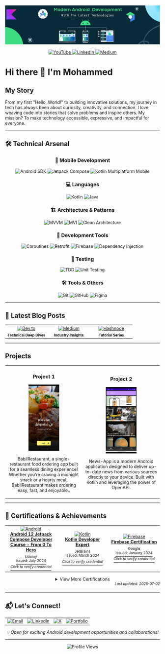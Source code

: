 ![Banner Image](banner.png)


<div align="center">
  <p align="center">
    <a href="https://www.youtube.com/@AndroidDojo">
      <img src="https://img.shields.io/badge/YouTube-AndroidDojo-red?style=flat-square&logo=youtube" alt="YouTube"/>
    </a>
    <a href="https://linkedin.com/in/mohammed-khudair-4797b8177">
      <img src="https://img.shields.io/badge/LinkedIn-Connect-blue?style=flat-square&logo=linkedin" alt="LinkedIn"/>
    </a>
    <a href="https://medium.com/@mohammedkhudair57">
      <img src="https://img.shields.io/badge/Medium-Follow-black?style=flat-square&logo=medium" alt="Medium"/>
    </a>
  </p>
</div>
  
# Hi there 👋 I'm Mohammed 

## My Story

From my first "Hello, World!" to building innovative solutions, my journey in tech has always been about curiosity, creativity, and connection. I love weaving code into stories that solve problems and inspire others. My mission? To make technology accessible, expressive, and impactful for everyone.

---

## 🛠️ Technical Arsenal

<div align="center">

### 📱 Mobile Development
<p>
    <img src="https://img.shields.io/badge/Android_SDK-3DDC84?style=for-the-badge&logo=android&logoColor=white" alt="Android SDK"/>
    <img src="https://img.shields.io/badge/Jetpack%20Compose-4285F4?style=for-the-badge&logo=android&logoColor=white" alt="Jetpack Compose"/>
    <img src="https://img.shields.io/badge/KMM-7F52FF?style=for-the-badge&logo=kotlin&logoColor=white" alt="Kotlin Multiplatform Mobile"/>
</p>

### 💻 Languages
<p>
    <img src="https://img.shields.io/badge/Kotlin-0095D5?style=for-the-badge&logo=kotlin&logoColor=white" alt="Kotlin"/>
    <img src="https://img.shields.io/badge/Java-007396?style=for-the-badge&logo=java&logoColor=white" alt="Java"/>
</p>

### 🏗️ Architecture & Patterns
<p>
    <img src="https://img.shields.io/badge/MVVM-0095D5?style=for-the-badge&logo=android&logoColor=white" alt="MVVM"/>
    <img src="https://img.shields.io/badge/MVI-3DDC84?style=for-the-badge&logo=android&logoColor=white" alt="MVI"/>
    <img src="https://img.shields.io/badge/Clean_Architecture-FF6B6B?style=for-the-badge&logo=android&logoColor=white" alt="Clean Architecture"/>
</p>

### 🔧 Development Tools
<p>
    <img src="https://img.shields.io/badge/Coroutines-7F52FF?style=for-the-badge&logo=kotlin&logoColor=white" alt="Coroutines"/>
    <img src="https://img.shields.io/badge/Retrofit-48B983?style=for-the-badge&logo=square&logoColor=white" alt="Retrofit"/>
    <img src="https://img.shields.io/badge/Firebase-FFCA28?style=for-the-badge&logo=firebase&logoColor=black" alt="Firebase"/>
    <img src="https://img.shields.io/badge/DI-64b5f6?style=for-the-badge&logo=dagger&logoColor=white" alt="Dependency Injection"/>
</p>

### 🧪 Testing
<p>
    <img src="https://img.shields.io/badge/TDD-25A162?style=for-the-badge&logo=checkmarx&logoColor=white" alt="TDD"/>
    <img src="https://img.shields.io/badge/Unit_Testing-FF6C37?style=for-the-badge&logo=junit5&logoColor=white" alt="Unit Testing"/>
</p>

### 🛠️ Tools & Others
<p>
    <img src="https://img.shields.io/badge/Git-F05032?style=for-the-badge&logo=git&logoColor=white" alt="Git"/>
    <img src="https://img.shields.io/badge/GitHub-181717?style=for-the-badge&logo=github&logoColor=white" alt="GitHub"/>
    <img src="https://img.shields.io/badge/Figma-F24E1E?style=for-the-badge&logo=figma&logoColor=white" alt="Figma"/>
</p>

</div>

---

## 📝 Latest Blog Posts

<div align="center">
<table>
  <tr>
    <td width="33%" align="center">
      <a href="https://dev.to/YourUsername">
        <img src="https://img.shields.io/badge/dev.to-0A0A0A?style=for-the-badge&logo=dev.to&logoColor=white" alt="Dev.to"/>
        <br/>
        <sub><b>Technical Deep Dives</b></sub>
      </a>
    </td>
    <td width="33%" align="center">
      <a href="https://medium.com/@mohammedkhudair57">
        <img src="https://img.shields.io/badge/Medium-12100E?style=for-the-badge&logo=medium&logoColor=white" alt="Medium"/>
        <br/>
        <sub><b>Industry Insights</b></sub>
      </a>
    </td>
    <td width="33%" align="center">
      <a href="https://hashnode.com/@YourUsername">
        <img src="https://img.shields.io/badge/Hashnode-2962FF?style=for-the-badge&logo=hashnode&logoColor=white" alt="Hashnode"/>
        <br/>
        <sub><b>Tutorial Series</b></sub>
      </a>
    </td>
  </tr>
</table>
</div>

---

## Projects

<div align="center">
<table>
  <tr>
    <td width="50%">
      <h3 align="center">Project 1</h3>
      <div align="center">
        <a href="https://github.com/MohammedKhudair/Babel-Restaurant" target="_blank">
          <img src="https://github.com/MohammedKhudair/Babel-Restaurant/blob/main/screenshots/Intro1.jpg" width="100" height="" alt="Babel-Restaurant"/>
        </a>
        <p>BabilRestaurant, a single-restaurant food ordering app built for a seamless dining experience! Whether you’re craving a midnight snack or a hearty meal, BabilRestaurant makes ordering easy, fast, and enjoyable..</p>
      </div>
    </td>
    <td width="50%">
      <h3 align="center">Project 2</h3>
      <div align="center">
        <a href="https://github.com/MohammedKhudair/News-App" target="_blank">
          <img src="https://github.com/MohammedKhudair/News-App/blob/main/screenshots/home_page.jpg" width="100" alt="Project 2"/>
        </a>
        <p>News-App is a modern Android application designed to deliver up-to-date news from various sources directly to your device. Built with Kotlin and leveraging the power of OpenAPI.</p>
      </div>
    </td>
  </tr>
</table>
</div>

---

## 🏅 Certifications & Achievements

<div align="center">
<table>
  <tr>
    <td align="center" width="33%">
      <a href="https://www.udemy.com/course/android-12-jetpack-compose-developer-course/?couponCode=KEEPLEARNING">
        <img width="100" src="https://img.shields.io/badge/Android-3DDC84?style=for-the-badge&logo=android&logoColor=white" alt="Android"/>
        <br />
        <strong>Android 12 Jetpack Compose Developer Course - From 0 To Hero</strong>
        <br />
        <sub>Udemy</sub>
        <br />
        <sup>Issued: July 2024</sup>
        <br />
        <sup><i>Click to verify credential</i></sup>
      </a>
    </td>
    <td align="center" width="33%">
      <a href="YOUR_KOTLIN_CERT_URL">
        <img width="100" src="https://img.shields.io/badge/Kotlin-0095D5?style=for-the-badge&logo=kotlin&logoColor=white" alt="Kotlin"/>
        <br />
        <strong>Kotlin Developer Expert</strong>
        <br />
        <sub>JetBrains</sub>
        <br />
        <sup>Issued: March 2024</sup>
        <br />
        <sup><i>Click to verify credential</i></sup>
      </a>
    </td>
    <td align="center" width="33%">
      <a href="YOUR_FIREBASE_CERT_URL">
        <img width="100" src="https://img.shields.io/badge/Firebase-FFCA28?style=for-the-badge&logo=firebase&logoColor=black" alt="Firebase"/>
        <br />
        <strong>Firebase Certification</strong>
        <br />
        <sub>Google</sub>
        <br />
        <sup>Issued: January 2024</sup>
        <br />
        <sup><i>Click to verify credential</i></sup>
      </a>
    </td>
  </tr>
</table>

<details>
<summary>View More Certifications</summary>

<table>
  <tr>
    <td align="center" width="33%">
      <a href="YOUR_ADDITIONAL_CERT_URL_1">
        <img width="100" src="https://img.shields.io/badge/TDD-25A162?style=for-the-badge&logo=checkmarx&logoColor=white" alt="TDD"/>
        <br />
        <strong>Test-Driven Development</strong>
        <br />
        <sub>Coursera</sub>
        <br />
        <sup>Issued: December 2023</sup>
      </a>
    </td>
    <td align="center" width="33%">
      <a href="YOUR_ADDITIONAL_CERT_URL_2">
        <img width="100" src="https://img.shields.io/badge/Architecture-FF6C37?style=for-the-badge&logo=android&logoColor=white" alt="Architecture"/>
        <br />
        <strong>Android Architecture</strong>
        <br />
        <sub>Udacity</sub>
        <br />
        <sup>Issued: November 2023</sup>
      </a>
    </td>
    <td align="center" width="33%">
      <a href="YOUR_ADDITIONAL_CERT_URL_3">
        <img width="100" src="https://img.shields.io/badge/CI/CD-2088FF?style=for-the-badge&logo=github-actions&logoColor=white" alt="CI/CD"/>
        <br />
        <strong>CI/CD Pipeline Expert</strong>
        <br />
        <sub>GitHub Learning Lab</sub>
        <br />
        <sup>Issued: October 2023</sup>
      </a>
    </td>
  </tr>
</table>
</details>

<div align="right">
  <sup><i>Last updated: 2025-07-02</i></sup>
</div>
</div>

---

## 📬 Let's Connect!

<div align="center">
<table>
  <tr>
    <td align="center">
      <a href="mailto:mohammedkhudair57@gmail.com">
        <img src="https://img.shields.io/badge/Email-D14836?style=for-the-badge&logo=gmail&logoColor=white" alt="Email"/>
      </a>
    </td>
    <td align="center">
      <a href="https://linkedin.com/in/mohammed-khudair-4797b8177">
        <img src="https://img.shields.io/badge/LinkedIn-0077B5?style=for-the-badge&logo=linkedin&logoColor=white" alt="LinkedIn"/>
      </a>
    </td>
    <td align="center">
      <a href="https://x.com/mohammedkhuda19">
        <img src="https://img.shields.io/badge/Twitter-1DA1F2?style=for-the-badge&logo=twitter&logoColor=white" alt="X"/>
      </a>
    </td>
    <td align="center">
      <a href="https://yourwebsite.com">
        <img src="https://img.shields.io/badge/Portfolio-000000?style=for-the-badge&logo=react&logoColor=white" alt="Portfolio"/>
      </a>
    </td>
  </tr>
</table>

<p><i>💡 Open for exciting Android development opportunities and collaborations!</i></p>
</div>

---

<div align="center">
  <img src="https://komarev.com/ghpvc/?username=MohammedKhudair&label=Profile%20views&color=0e75b6&style=flat" alt="Profile Views"/>
</div>
